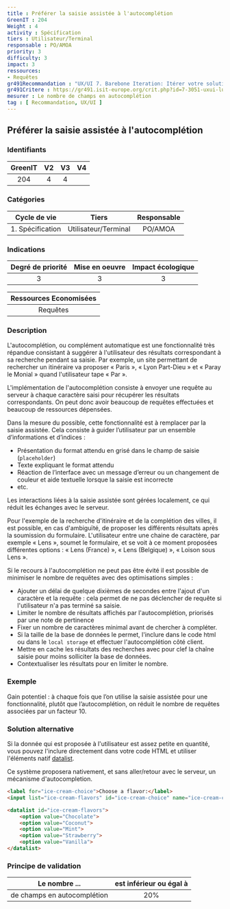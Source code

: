 ```yaml
---
title : Préférer la saisie assistée à l'autocomplétion
GreenIT : 204
Weight : 4
activity : Spécification
tiers : Utilisateur/Terminal
responsable : PO/AMOA
priority: 3
difficulty: 3
impact: 3
ressources:
- Requêtes
gr491Recommandation : "UX/UI 7. Barebone Iteration: Itérer votre solution jusqu'au minimalisme acceptable par vos utilisateurs"
gr491Critere : https://gr491.isit-europe.org/crit.php?id=7-3051-uxui-lutilisation-des-moteurs-de-recherches-internes-au
mesurer : Le nombre de champs en autocomplétion
tag : [ Recommandation, UX/UI ]
---
```


## Préférer la saisie assistée à l'autocomplétion

### Identifiants

| GreenIT |  V2  |  V3  |  V4  |
|:-------:|:----:|:----:|:----:|
|  204    | 4  | 4  |      |

### Catégories

| Cycle de vie |  Tiers  |  Responsable  |
|:---------:|:----:|:----:|
| 1. Spécification | Utilisateur/Terminal | PO/AMOA |

### Indications

| Degré de priorité |      Mise en oeuvre       |  Impact écologique    |
|:-------------------:|:-------------------------:|:---------------------:|
| 3 | 3 | 3 |

|Ressources Economisées                                      |
|:----------------------------------------------------------:|
| Requêtes    |

### Description

L'autocomplétion, ou complément automatique est une fonctionnalité très répandue consistant à suggérer à l'utilisateur
des résultats correspondant à sa recherche pendant sa saisie. Par exemple, un site permettant de rechercher un itinéraire
va proposer « Paris », « Lyon Part-Dieu » et « Paray le Monial » quand l'utilisateur tape « Par ».

L'implémentation de l'autocomplétion consiste à envoyer une requête au serveur à chaque caractère saisi pour récupérer les
résultats correspondants. On peut donc avoir beaucoup de requêtes effectuées et beaucoup de ressources dépensées.

Dans la mesure du possible, cette fonctionnalité est à remplacer par la saisie assistée.
Cela consiste à guider l’utilisateur par un ensemble d’informations et d’indices : 
 - Présentation du format attendu en grisé dans le champ de saisie (`placeholder`)
 - Texte expliquant le format attendu
 - Réaction de l’interface avec un message d’erreur ou un changement de couleur et aide textuelle lorsque la saisie est incorrecte
 - etc.

Les interactions liées à la saisie assistée sont gérées localement, ce qui réduit les échanges avec le serveur.

Pour l'exemple de la recherche d'itinéraire et de la complétion des villes, il est possible, en cas d'ambiguïté, de proposer
les différents résultats après la soumission du formulaire. L'utilisateur entre une chaine de caractère, par exemple « Lens »,
soumet le formulaire, et se voit à ce moment proposées différentes options : « Lens (France) », « Lens (Belgique) », 
« Loison sous Lens ».

Si le recours à l'autocomplétion ne peut pas être évité il est possible de minimiser le nombre de requêtes avec des optimisations simples : 
 - Ajouter un délai de quelque dixièmes de secondes entre l'ajout d'un caractère et la requête : cela permet de ne pas déclencher de requête si l'utilisateur n'a pas terminé sa saisie.
 - Limiter le nombre de résultats affichés par l'autocomplétion, priorisés par une note de pertinence
 - Fixer un nombre de caractères minimal avant de chercher à compléter.
 - Si la taille de la base de données le permet, l'inclure dans le code html ou dans le `local storage` et effectuer l'autocomplétion côté client.
 - Mettre en cache les résultats des recherches avec pour clef la chaîne saisie pour moins solliciter la base de données.
 - Contextualiser les résultats pour en limiter le nombre.

### Exemple

Gain potentiel : à chaque fois que l’on utilise la saisie assistée pour une fonctionnalité, plutôt que l’autocomplétion, on réduit le nombre de requêtes associées par un facteur 10.

### Solution alternative

Si la donnée qui est proposée à l'utilisateur est assez petite en quantité, vous pouvez l'inclure directement dans votre code HTML et utiliser l'éléments natif [datalist](https://developer.mozilla.org/fr/docs/Web/HTML/Element/datalist).

Ce système proposera nativement, et sans aller/retour avec le serveur, un mécanisme d'autocompletion.

```html
<label for="ice-cream-choice">Choose a flavor:</label>
<input list="ice-cream-flavors" id="ice-cream-choice" name="ice-cream-choice" />

<datalist id="ice-cream-flavors">
    <option value="Chocolate">
    <option value="Coconut">
    <option value="Mint">
    <option value="Strawberry">
    <option value="Vanilla">
</datalist>
```

### Principe de validation

| Le nombre ...     | est inférieur ou égal à   |  
|-------------------|:-------------------------:|
| de champs en autocomplétion  | 20%  |
